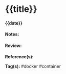 # {{title}}

#### {{date}}

#### Notes:





#### Review:

**Reference(s):**

**Tag(s):** #docker #container 


